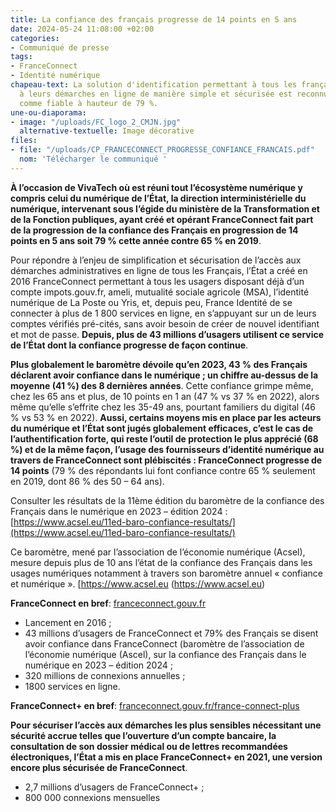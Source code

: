 ```yaml
---
title: La confiance des français progresse de 14 points en 5 ans
date: 2024-05-24 11:08:00 +02:00
categories:
- Communiqué de presse
tags:
- FranceConnect
- Identité numérique
chapeau-text: La solution d'identification permettant à tous les français d'accéder
  à leurs démarches en ligne de manière simple et sécurisée est reconnue par les français
  comme fiable à hauteur de 79 %.
une-ou-diaporama:
- image: "/uploads/FC_logo_2_CMJN.jpg"
  alternative-textuelle: Image décorative
files:
- file: "/uploads/CP_FRANCECONNECT_PROGRESSE_CONFIANCE_FRANCAIS.pdf"
  nom: 'Télécharger le communiqué '
---
```


**À l’occasion de VivaTech où est réuni tout l’écosystème numérique y compris celui du 
numérique de l’État, la direction interministérielle du numérique, intervenant sous 
l’égide du ministère de la Transformation et de la Fonction publiques, ayant créé et 
opérant FranceConnect fait part de la progression de la confiance des Français en 
progression de 14 points en 5 ans soit 79 % cette année contre 65 % en 2019**.

Pour répondre à l’enjeu de simplification et sécurisation de l’accès aux démarches 
administratives en ligne de tous les Français, l’État a créé en 2016 FranceConnect permettant 
à tous les usagers disposant déjà d’un compte impots.gouv.fr, ameli, mutualité sociale agricole 
(MSA), l’identité numérique de La Poste ou Yris, et, depuis peu, France Identité de se connecter 
à plus de 1 800 services en ligne, en s’appuyant sur un de leurs comptes vérifiés pré-cités, 
sans avoir besoin de créer de nouvel identifiant et mot de passe. **Depuis, plus de 43 millions 
d’usagers utilisent ce service de l’État dont la confiance progresse de façon continue**.

**Plus globalement le baromètre dévoile qu’en 2023, 43 % des Français déclarent avoir 
confiance dans le numérique ; un chiffre au-dessus de la moyenne (41 %) des 8 dernières 
années**. Cette confiance grimpe même, chez les 65 ans et plus, de 10 points en 1 an (47 % vs 
37 % en 2022), alors même qu’elle s’effrite chez les 35-49 ans, pourtant familiers du digital (46 
% vs 53 % en 2022). 
**Aussi, certains moyens mis en place par les acteurs du numérique et l’État sont jugés globalement efficaces, c’est le cas de l’authentification forte, qui reste 
l’outil de protection le plus apprécié (68 %) et de la même façon, l’usage des fournisseurs  d’identité numérique au travers de FranceConnect sont plébiscités : FranceConnect progresse de 14 points** (79 % des répondants lui font confiance contre 65 % seulement en 
2019, dont 86 % des 50 – 64 ans).

Consulter les résultats de la 11ème édition du baromètre de la confiance des Français dans le 
numérique en 2023 – édition 2024 : [https://www.acsel.eu/11ed-baro-confiance-resultats/](https://www.acsel.eu/11ed-baro-confiance-resultats/)

Ce baromètre, mené par l’association de l’économie numérique (Acsel), mesure depuis plus de 10 ans l’état de la confiance des Français dans les usages numériques notamment à travers son baromètre annuel « confiance et numérique ». [https://www.acsel.eu (https://www.acsel.eu)

**FranceConnect en bref**: [franceconnect.gouv.fr](https://franceconnect.gouv.fr/)
* Lancement en 2016 ;
* 43 millions d’usagers de FranceConnect et 79% des Français se disent avoir 
confiance dans FranceConnect (baromètre de l’association de l’économie numérique 
(Ascel), sur la confiance des Français dans le numérique en 2023 – édition 2024 ; 
* 320 millions de connexions annuelles ; 
* 1800 services en ligne.

**FranceConnect+ en bref**: [franceconnect.gouv.fr/france-connect-plus](http://franceconnect.gouv.fr/france-connect-plus)

**Pour sécuriser l’accès aux démarches les plus sensibles nécessitant une sécurité 
accrue telles que l’ouverture d’un compte bancaire, la consultation de son dossier 
médical ou de lettres recommandées électroniques, l’État a mis en place
FranceConnect+ en 2021, une version encore plus sécurisée de FranceConnect**.
* 2,7 millions d’usagers de FranceConnect+ ; 
* 800 000 connexions mensuelles